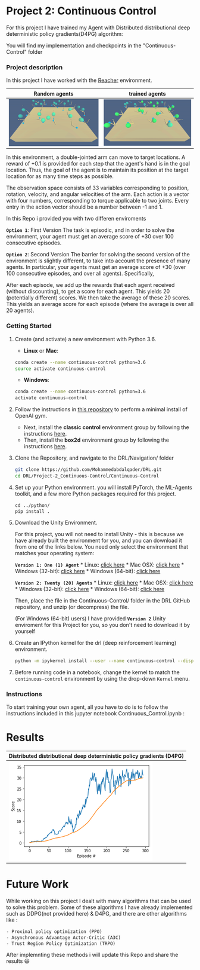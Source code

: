 [//]: # (Image References)

[random_agents]: Continuous-Control/images/random_agents.gif "RA"
[trained_agents]: Continuous-Control/images/trained_agents.gif "TA"
[result]: Continuous-Control/images/d4pg.png "D4PG"


# Project 2: Continuous Control

For this project I have trained my Agent with Distributed distributional deep deterministic policy gradients(D4PG) algorithm:

You will find my implementation and checkpoints in the "Continuous-Control" folder

### Project description
In this project I have worked with the [Reacher](https://github.com/Unity-Technologies/ml-agents/blob/master/docs/Learning-Environment-Examples.md#reacher) environment.

| Random agents| trained agents | 
| ---------- | ---------- |
|![RA][random_agents]|![TA][trained_agents] |

In this environment, a double-jointed arm can move to target locations. A reward of +0.1 is provided for each step that the agent's hand is in the goal location. 
Thus, the goal of the agent is to maintain its position at the target location for as many time steps as possible.

The observation space consists of 33 variables corresponding to position, rotation, velocity, and angular velocities of the arm. Each action is a vector with four numbers,
corresponding to torque applicable to two joints. Every entry in the action vector should be a number between -1 and 1.

In this Repo i provided you with two differen enviroments

**`Option 1`**: First Version
The task is episodic, and in order to solve the environment, your agent must get an average score of +30 over 100 consecutive episodes.

**`Option 2`**: Second Version
The barrier for solving the second version of the environment is slightly different, to take into account the presence of many agents. In particular, your agents must get an average score of +30 (over 100 consecutive episodes, and over all agents). Specifically,

After each episode, we add up the rewards that each agent received (without discounting), to get a score for each agent. This yields 20 (potentially different) scores. We then take the average of these 20 scores.
This yields an average score for each episode (where the average is over all 20 agents).

### Getting Started

1. Create (and activate) a new environment with Python 3.6.

	- __Linux__ or __Mac__: 
	```bash
	conda create --name continuous-control python=3.6
	source activate continuous-control
	```
	- __Windows__: 
	```bash
	conda create --name continuous-control python=3.6 
	activate continuous-control
	```
	
2. Follow the instructions in [this repository](https://github.com/openai/gym) to perform a minimal install of OpenAI gym.  
	- Next, install the **classic control** environment group by following the instructions [here](https://github.com/openai/gym#classic-control).
	- Then, install the **box2d** environment group by following the instructions [here](https://github.com/openai/gym#box2d).
	
3. Clone the Repository, and navigate to the DRL/Navigation/  folder
    ```bash
    git clone https://github.com/Mohammedabdalqader/DRL.git
    cd DRL/Project-2_Continuous-Control/Continuous-Control
    ```
4. Set up your Python environment. 
    you will install PyTorch, the ML-Agents toolkit, and a few more Python packages required for this project.
    ```
    cd ../python/
    pip install .
    ```

5. Download the Unity Environment.

    For this project, you will not need to install Unity - this is because we have already built the environment for you, and you can  download it from one of the links below. You need only select the environment that matches your operating system:
	
	**`Version 1: One (1) Agent`**
		* Linux: [click here](https://s3-us-west-1.amazonaws.com/udacity-drlnd/P2/Reacher/one_agent/Reacher_Linux.zip)
		* Mac OSX: [click here](https://s3-us-west-1.amazonaws.com/udacity-drlnd/P2/Reacher/one_agent/Reacher.app.zip)
		* Windows (32-bit): [click here](https://s3-us-west-1.amazonaws.com/udacity-drlnd/P2/Reacher/one_agent/Reacher_Windows_x86.zip)
		* Windows (64-bit): [click here](https://s3-us-west-1.amazonaws.com/udacity-drlnd/P2/Reacher/one_agent/Reacher_Windows_x86_64.zip)
		

	**`Version 2: Twenty (20) Agents`**
		* Linux: [click here](https://s3-us-west-1.amazonaws.com/udacity-drlnd/P2/Reacher/Reacher_Linux.zip)
		* Mac OSX: [click here](https://s3-us-west-1.amazonaws.com/udacity-drlnd/P2/Reacher/Reacher.app.zip)
		* Windows (32-bit): [click here](https://s3-us-west-1.amazonaws.com/udacity-drlnd/P2/Reacher/Reacher_Windows_x86.zip)
		* Windows (64-bit): [click here](https://s3-us-west-1.amazonaws.com/udacity-drlnd/P2/Reacher/Reacher_Windows_x86_64.zip)
		
	Then, place the file in the Continuous-Control/ folder in the DRL GitHub repository, and unzip (or decompress) the file.
		
    (For Windows (64-bit) users) I have provided **`Version 2`** Unity enviroment for this Project for you, so you don't need to download it by yourself 


6. Create an IPython kernel for the drl (deep reinforcement learning) environment.
    ```bash
    python -m ipykernel install --user --name continuous-control --display-name "continuous-control"
    ```

7. Before running code in a notebook, change the kernel to match the `continuous-control` environment by using the drop-down `Kernel` menu. 


### Instructions

To start training your own agent, all you have to do is to follow the instructions included in this jupyter notebook Continuous_Control.ipynb :

# Results
| Distributed distributional deep deterministic policy gradients (D4PG) |
| ---------- |
|![D4PG][result]|

# Future Work

While working on this project I dealt with many algorithms that can be used to solve this problem. Some of these algorithms I have already implemented such as DDPG(not provided here) & D4PG, and there are other algorithms like :

	- Proximal policy optimization (PPO) 
	- Asynchronous Advantage Actor-Critic (A3C)
	- Trust Region Policy Optimization (TRPO)
	
After implemnting these methods i will update this Repo and share the results :smiley:	
	


